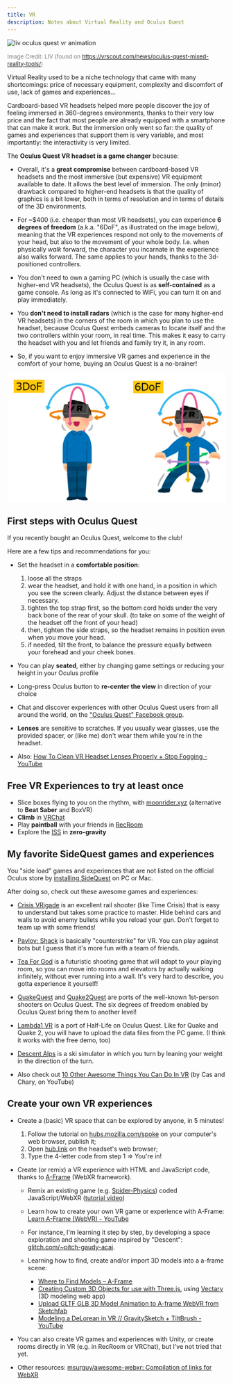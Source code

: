 ```yaml
---
title: VR
description: Notes about Virtual Reality and Oculus Quest
---
```


![liv oculus quest vr animation](./assets/QuestMixedReality.gif)

<span style="color:grey;font-size:small;">Image Credit: LIV (found on https://vrscout.com/news/oculus-quest-mixed-reality-tools/)</span>

Virtual Reality used to be a niche technology that came with many shortcomings: price of necessary equipment, complexity and discomfort of use, lack of games and experiences...

Cardboard-based VR headsets helped more people discover the joy of feeling immersed in 360-degrees environments, thanks to their very low price and the fact that most people are already equipped with a smartphone that can make it work. But the immersion only went so far: the quality of games and experiences that support them is very variable, and most importantly: the interactivity is very limited.

The **Oculus Quest VR headset is a game changer** because:

- Overall, it's a **great compromise** between cardboard-based VR headsets and the most immersive (but expensive) VR equipment available to date. It allows the best level of immersion. The only (minor) drawback compared to higher-end headsets is that the quality of graphics is a bit lower, both in terms of resolution and in terms of details of the 3D environments.

- For ~$400 (i.e. cheaper than most VR headsets), you can experience **6 degrees of freedom** (a.k.a. "6DoF", as illustrated on the image below), meaning that the VR experiences respond not only to the movements of your head, but also to the movement of your whole body. I.e. when physically *walk* forward, the character you incarnate in the experience also walks forward. The same applies to your hands, thanks to the 3d-positioned controllers.

- You don't need to own a gaming PC (which is usually the case with higher-end VR headsets), the Oculus Quest is as **self-contained** as a game console. As long as it's connected to WiFi, you can turn it on and play immediately.

- You **don't need to install radars** (which is the case for many higher-end VR headsets) in the corners of the room in which you plan to use the headset, because Oculus Quest embeds cameras to locate itself and the two controllers within your room, in real time. This makes it easy to carry the headset with you and let friends and family try it, in any room.

- So, if you want to enjoy immersive VR games and experience in the comfort of your home, buying an Oculus Quest is a no-brainer!

![6 degrees of freedom](./assets/6dof.png)

## First steps with Oculus Quest

<!-- from https://twitter.com/adrienjoly/status/1161896322699603968 -->

If you recently bought an Oculus Quest, welcome to the club!

Here are a few tips and recommendations for you:

- Set the headset in a **comfortable position**:
  1. loose all the straps
  2. wear the headset, and hold it with one hand, in a position in which you see the screen clearly. Adjust the distance between eyes if necessary.
  3. tighten the top strap first, so the bottom cord holds under the very back bone of the rear of your skull. (to take on some of the weight of the headset off the front of your head)
  4. then, tighten the side straps, so the headset remains in position even when you move your head.
  5. if needed, tilt the front, to balance the pressure equally between your forehead and your cheek bones.

- You can play **seated**, either by changing game settings or reducing your height in your Oculus profile

- Long-press Oculus button to **re-center the view** in direction of your choice

- Chat and discover experiences with other Oculus Quest users from all around the world, on the ["Oculus Quest" Facebook group](https://www.facebook.com/groups/vrmai/).

- **Lenses** are sensitive to scratches. If you usually wear glasses, use the provided spacer, or (like me) don't wear them while you're in the headset.

- Also: [How To Clean VR Headset Lenses Properly + Stop Fogging - YouTube](https://www.youtube.com/watch?v=Q_weiJGXQs0)

## Free VR Experiences to try at least once

- Slice boxes flying to you on the rhythm, with [moonrider.xyz](https://moonrider.xyz/) (alternative to **Beat Saber** and BoxVR)
- **Climb** in [VRChat](https://www.oculus.com/experiences/quest/1856672347794301/)
- Play **paintball** with your friends in [RecRoom](https://www.oculus.com/experiences/quest/2173678582678296)
- Explore the [ISS](https://www.oculus.com/experiences/quest/2094303753986147) in **zero-gravity**

## My favorite SideQuest games and experiences

You "side load" games and experiences that are not listed on the official Oculus store by [installing SideQuest](https://sidequestvr.com/#/setup-howto) on PC or Mac.

After doing so, check out these awesome games and experiences:

- [Crisis VRigade](https://sidequestvr.com/#/app/38) is an excellent rail shooter (like Time Crisis) that is easy to understand but takes some practice to master. Hide behind cars and walls to avoid enemy bullets while you reload your gun. Don't forget to team up with some friends!
- [Pavlov: Shack](https://sidequestvr.com/#/app/392) is basically "counterstrike" for VR. You can play against bots but I guess that it's more fun with a team of friends.
- [Tea For God](https://sidequestvr.com/#/app/65) is a futuristic shooting game that will adapt to your playing room, so you can move into rooms and elevators by actually walking infinitely, without ever running into a wall. It's very hard to describe, you gotta experience it yourself!
- [QuakeQuest](https://sidequestvr.com/#/app/93) and [Quake2Quest](https://sidequestvr.com/#/app/353) are ports of the well-known 1st-person shooters on Oculus Quest. The six degrees of freedom enabled by Oculus Quest bring them to another level!
- [Lambda1 VR](https://sidequestvr.com/#/app/124) is a port of Half-Life on Oculus Quest. Like for Quake and Quake 2, you will have to upload the data files from the PC game. (I think it works with the free demo, too)
- [Descent Alps](https://sidequestvr.com/#/app/668) is a ski simulator in which you turn by leaning your weight in the direction of the turn.

- Also check out [10 Other Awesome Things You Can Do In VR](https://youtu.be/KecTUGt-ATA) (by Cas and Chary, on YouTube)

<!-- also, the list of games and experiences I bought/downloaded from the Oculus store: https://drive.google.com/open?id=1V0CjTnBa8r1AYe91zLCthasnfXB4Mso9 -->

## Create your own VR experiences

- Create a (basic) VR space that can be explored by anyone, in 5 minutes!
  1. Follow the tutorial on [hubs.mozilla.com/spoke](https://hubs.mozilla.com/spoke) on your computer's web browser, publish it;
  2. Open [hub.link](https://hub.link) on the headset's web browser;
  3. Type the 4-letter code from step 1 => You're in!
  
- Create (or remix) a VR experience with HTML and JavaScript code, thanks to [A-Frame](https://aframe.io) (WebXR framework).

  - Remix an existing game (e.g. [Spider-Physics](https://glitch.com/~spider-physics)) coded JavaScript/WebXR ([tutorial video](https://youtu.be/HqslsydOTvg))

  - Learn how to create your own VR game or experience with A-Frame: [Learn A-Frame (WebVR) - YouTube](https://www.youtube.com/playlist?list=PL8MkBHej75fJD-HveDzm4xKrciC5VfYuV)
  
  - For instance, I'm learning it step by step, by developing a space exploration and shooting game inspired by "Descent": [glitch.com/~pitch-gaudy-acai](https://glitch.com/~pitch-gaudy-acai).

  - Learning how to find, create and/or import 3D models into a a-frame scene:
    - [Where to Find Models – A-Frame](https://aframe.io/docs/1.0.0/introduction/models.html#where-to-find-models)
    - [Creating Custom 3D Objects for use with Three.js](https://www.youtube.com/watch?v=-gipbcWCifc), using [Vectary](https://www.vectary.com/) (3D modeling web app)
    - [Upload GLTF GLB 3D Model Animation to A-frame WebVR from Sketchfab](https://www.youtube.com/watch?v=mPiFPv9WzOw)
    - [Modeling a DeLorean in VR // GravitySketch + TiltBrush - YouTube](https://www.youtube.com/watch?v=HG3bzTwIuHc)

- You can also create VR games and experiences with Unity, or create rooms directly in VR (e.g. in RecRoom or VRChat), but I've not tried that yet.

- Other resources: [msurguy/awesome-webxr: Compilation of links for WebXR](https://github.com/msurguy/awesome-webxr)
